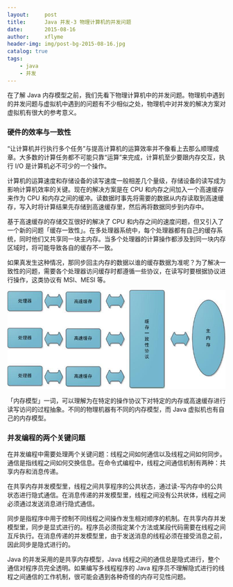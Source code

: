 ```yaml
---
layout:     post
title:      Java 并发-3 物理计算机的并发问题
date:       2015-08-16
author:     xflyme
header-img: img/post-bg-2015-08-16.jpg
catalog: true
tags:
    - java
    - 并发
---
```


在了解 Java 内存模型之前，我们先看下物理计算机中的并发问题。物理机中遇到的并发问题与虚拟机中遇到的问题有不少相似之处，物理机中对并发的解决方案对虚拟机有很大的参考意义。

### 硬件的效率与一致性

“让计算机并行执行多个任务”与提高计算机的运算效率并不像看上去那么顺理成章。大多数的计算任务都不可能只靠“运算”来完成，计算机至少要跟内存交互，执行 I/O 是计算机必不可少的一个操作。

计算机的运算速度和存储设备的读写速度一般相差几个量级，存储设备的读写成为影响计算机效率的关键。现在的解决方案是在 CPU 和内存之间加入一个高速缓存来作为 CPU 和内存之间的缓冲。读数据时事先将需要的数据从内存读取到高速缓存，写入时将计算结果先存储到高速缓存里，然后再将数据同步到内存中。

基于高速缓存的存储交互很好的解决了 CPU 和内存之间的速度问题，但又引入了一个新的问题「缓存一致性」。在多处理器系统中，每个处理器都有自己的缓存系统，同时他们又共享同一块主内存。当多个处理器的计算操作都涉及到同一块内存区域时，将可能导致各自的缓存不一致。

如果真发生这种情况，那同步回主内存的数据以谁的缓存数据为准呢？为了解决一致性的问题，需要各个处理器访问缓存时都遵循一些协议，在读写时要根据协议进行操作，这类协议有 MSI、MESI 等。

![图一](/img/java-3-1.jpg)

「内存模型」一词，可以理解为在特定的操作协议下对特定的内存或高速缓存进行读写访问的过程抽象。不同的物理机器有不同的内存模型，而 Java 虚拟机也有自己的内存模型。

### 并发编程的两个关键问题

在并发编程中需要处理两个关键问题：线程之间如何通信以及线程之间如何同步。通信是指线程之间如何交换信息。在命令式编程中，线程之间通信机制有两种：共享内存和消息传递。

在共享内存并发模型里，线程之间共享程序的公共状态，通过读-写内存中的公共状态进行隐式通信。在消息传递的并发模型里，线程之间没有公共状体，线程之间必须通过发送消息进行隐式通信。

同步是指程序中用于控制不同线程之间操作发生相对顺序的机制。在共享内存并发模型里，同步是显式进行的。程序员必须指定某个方法或某段代码需要在线程之间互斥执行。在消息传递的并发模型里，由于发送消息的线程必须在接受消息之前，因此同步是隐式进行的。

Java 的并发采用的是共享内存模型，Java 线程之间的通信总是隐式进行，整个通信对程序员完全透明。如果编写多线程程序的 Java 程序员不理解隐式进行的线程之间通信的工作机制，很可能会遇到各种奇怪的内存可见性问题。

